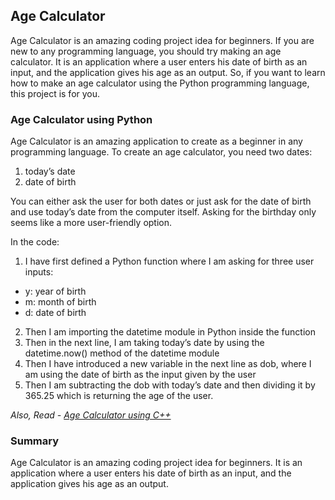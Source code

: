 ## Age Calculator

Age Calculator is an amazing coding project idea for beginners. If you are new to any programming language, you should try making an age calculator. It is an application where a user enters his date of birth as an input, and the application gives his age as an output. So, if you want to learn how to make an age calculator using the Python programming language, this project is for you.

### Age Calculator using Python

Age Calculator is an amazing application to create as a beginner in any programming language. To create an age calculator, you need two dates:

1. today’s date
2. date of birth

You can either ask the user for both dates or just ask for the date of birth and use today’s date from the computer itself. Asking for the birthday only seems like a more user-friendly option.

In the code:

1. I have first defined a Python function where I am asking for three user inputs:
 - y: year of birth 
 - m: month of birth 
 - d: date of birth
2. Then I am importing the datetime module in Python inside the function
3. Then in the next line, I am taking today’s date by using the datetime.now() method of the datetime module
4. Then I have introduced a new variable in the next line as dob, where I am using the date of birth as the input given by the user
5. Then I am subtracting the dob with today’s date and then dividing it by 365.25 which is returning the age of the user.

*Also, Read - [Age Calculator using C++](https://thecleverprogrammer.com/2021/08/12/age-calculator-using-c/)*

### Summary

Age Calculator is an amazing coding project idea for beginners. It is an application where a user enters his date of birth as an input, and the application gives his age as an output.